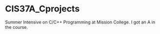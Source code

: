 # CIS37A_Cprojects
Summer Intensive on C/C++ Programming at Mission College.  I got an A in the course.
